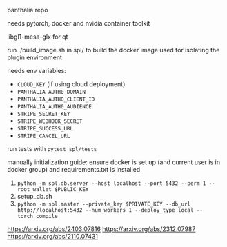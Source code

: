 panthalia repo

needs pytorch, docker and nvidia container toolkit

libgl1-mesa-glx for qt

run ./build_image.sh in spl/ to build the docker image used for isolating the plugin environment

needs env variables:
- `CLOUD_KEY` (if using cloud deployment)
- `PANTHALIA_AUTH0_DOMAIN`
- `PANTHALIA_AUTH0_CLIENT_ID`
- `PANTHALIA_AUTH0_AUDIENCE`
- `STRIPE_SECRET_KEY`
- `STRIPE_WEBHOOK_SECRET`
- `STRIPE_SUCCESS_URL`
- `STRIPE_CANCEL_URL`

run tests with `pytest spl/tests`

manually initialization guide:
ensure docker is set up (and current user is in docker group) and requirements.txt is installed
1. `python -m spl.db.server --host localhost --port 5432 --perm 1 --root_wallet $PUBLIC_KEY`
2. setup_db.sh
3. `python -m spl.master --private_key $PRIVATE_KEY --db_url http://localhost:5432 --num_workers 1 --deploy_type local --torch_compile`

https://arxiv.org/abs/2403.07816
https://arxiv.org/abs/2312.07987
https://arxiv.org/abs/2110.07431